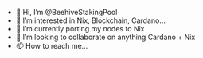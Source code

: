 - 👋 Hi, I’m @BeehiveStakingPool
- 👀 I’m interested in Nix, Blockchain, Cardano...
- 🌱 I’m currently porting my nodes to Nix
- 💞️ I’m looking to collaborate on anything Cardano + Nix
- 📫 How to reach me...

<!---
BeehiveStakingPool/BeehiveStakingPool is a ✨ special ✨ repository because its `README.md` (this file) appears on your GitHub profile.
You can click the Preview link to take a look at your changes.
--->
